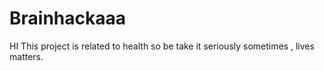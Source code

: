 # Brainhackaaa
HI This project is related to health so be take it seriously sometimes , lives matters.
